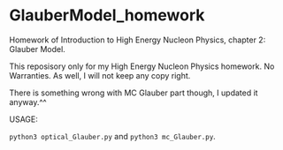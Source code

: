 # GlauberModel_homework
Homework of Introduction to High Energy Nucleon Physics, chapter 2: Glauber Model.

This reposisory only for my High Energy Nucleon Physics homework. No Warranties. As well, I will not keep any copy right.

There is something wrong with MC Glauber part though, I updated it anyway.^^

USAGE:

`python3 optical_Glauber.py` and `python3 mc_Glauber.py`.
